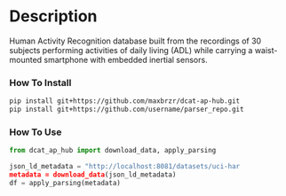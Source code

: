 # Description

Human Activity Recognition database built from the recordings of 30 subjects performing activities of daily living (ADL) while carrying a waist-mounted smartphone with embedded inertial sensors.

### How To Install

```bash
pip install git+https://github.com/maxbrzr/dcat-ap-hub.git
pip install git+https://github.com/username/parser_repo.git
```

### How To Use

```python
from dcat_ap_hub import download_data, apply_parsing

json_ld_metadata = "http://localhost:8081/datasets/uci-har
metadata = download_data(json_ld_metadata)
df = apply_parsing(metadata)
```